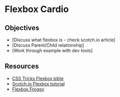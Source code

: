 # Flexbox Cardio

## Objectives
- [Discuss what flexbox is - check scotch.io article]
- [Discuss Parent/Child relationship]
- [Work through example with dev tools]

## Resources
- [CSS Tricks Flexbox bible](https://css-tricks.com/snippets/css/a-guide-to-flexbox/)
- [Scotch.io Flexbox tutorial](https://scotch.io/tutorials/a-visual-guide-to-css3-flexbox-properties)
- [Flexbox Froggy](https://flexboxfroggy.com/)
